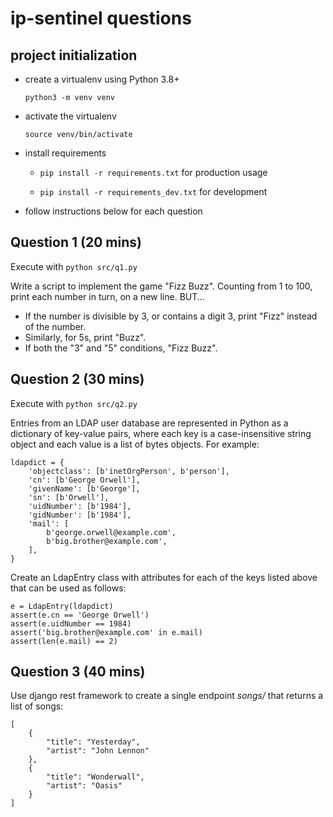# ip-sentinel questions

## project initialization

- create a virtualenv using Python 3.8+

    `python3 -m venv venv`

- activate the virtualenv

    `source venv/bin/activate`

- install requirements

    - `pip install -r requirements.txt` for production usage

    - `pip install -r requirements_dev.txt` for development

- follow instructions below for each question


## Question 1 (20 mins)

Execute with `python src/q1.py`

Write a script to implement the game "Fizz Buzz".
Counting from 1 to 100, print each number in turn, on a new line.
BUT...
 * If the number is divisible by 3, or contains a digit 3, print "Fizz" instead of the number.
 * Similarly, for 5s, print "Buzz".
 * If both the "3" and "5" conditions, "Fizz Buzz".

## Question 2 (30 mins)

Execute with `python src/q2.py`

Entries from an LDAP user database are represented in Python as a
dictionary of key-value pairs, where each key is a case-insensitive
string object and each value is a list of bytes objects. For example:

~~~~
ldapdict = {
    'objectclass': [b'inetOrgPerson', b'person'],
    'cn': [b'George Orwell'],
    'givenName': [b'George'],
    'sn': [b'Orwell'],
    'uidNumber': [b'1984'],
    'gidNumber': [b'1984'],
    'mail': [
        b'george.orwell@example.com',
        b'big.brother@example.com',
    ],
}
~~~~

Create an LdapEntry class with attributes for each of the keys listed
above that can be used as follows:
~~~~
e = LdapEntry(ldapdict)
assert(e.cn == 'George Orwell')
assert(e.uidNumber == 1984)
assert('big.brother@example.com' in e.mail)
assert(len(e.mail) == 2)
~~~~

## Question 3 (40 mins)

Use django rest framework to create a single endpoint *songs/* that returns a list of songs:
~~~~
[
    {
        "title": "Yesterday",
        "artist": "John Lennon"
    },
    {
        "title": "Wonderwall",
        "artist": "Oasis"
    }
]
~~~~

